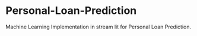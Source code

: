 # Personal-Loan-Prediction
Machine Learning Implementation in stream lit for Personal Loan Prediction.
